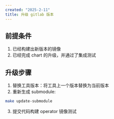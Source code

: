 ```yaml
---
created: "2025-2-11"
title: 升级 gitlab 版本
---
```


## 前提条件

1.  已经构建出新版本的镜像
2.  已经完成 chart 的升级，并通过了集成测试

## 升级步骤

1. 替换工具版本：将工具上一个版本替换为当前版本
2. 重新生成 submodule:

```bash
make update-submodule
```

3. 提交代码构建 operator 镜像测试

